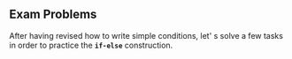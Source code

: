 ## Exam Problems

After having revised how to write simple conditions, let' s solve a few tasks in order to practice the **`if-else`** construction.
